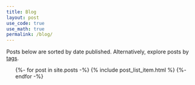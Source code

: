 ```yaml
---
title: Blog
layout: post
use_code: true
use_math: true
permalink: /blog/
---
```


Posts below are sorted by date published. Alternatively, explore posts by [tags](../tags/).

<ul class="post-list">
{%- for post in site.posts -%}
  {% include post_list_item.html %}
{%- endfor -%}
</ul>